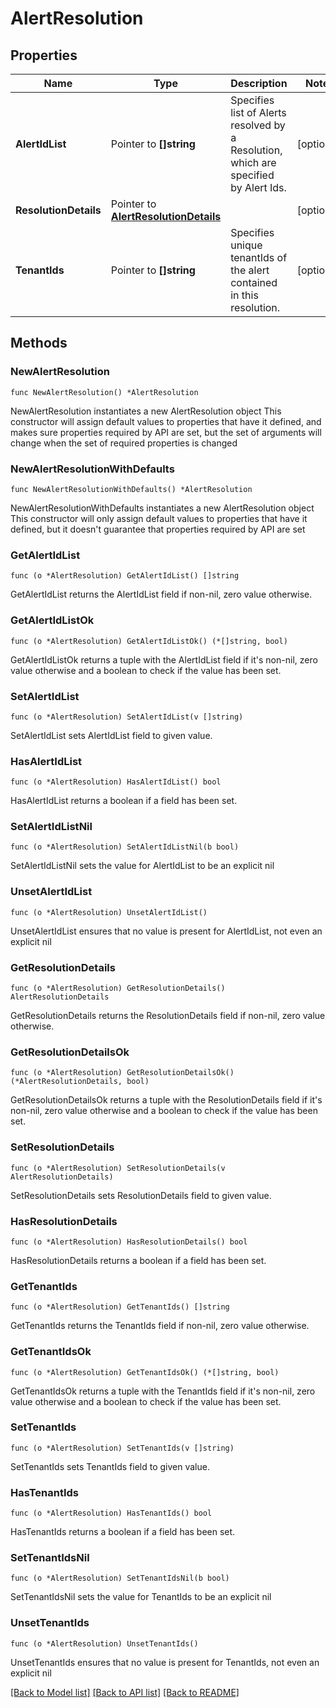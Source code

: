 # AlertResolution

## Properties

Name | Type | Description | Notes
------------ | ------------- | ------------- | -------------
**AlertIdList** | Pointer to **[]string** | Specifies list of Alerts resolved by a Resolution, which are specified by Alert Ids. | [optional] 
**ResolutionDetails** | Pointer to [**AlertResolutionDetails**](AlertResolutionDetails.md) |  | [optional] 
**TenantIds** | Pointer to **[]string** | Specifies unique tenantIds of the alert contained in this resolution. | [optional] 

## Methods

### NewAlertResolution

`func NewAlertResolution() *AlertResolution`

NewAlertResolution instantiates a new AlertResolution object
This constructor will assign default values to properties that have it defined,
and makes sure properties required by API are set, but the set of arguments
will change when the set of required properties is changed

### NewAlertResolutionWithDefaults

`func NewAlertResolutionWithDefaults() *AlertResolution`

NewAlertResolutionWithDefaults instantiates a new AlertResolution object
This constructor will only assign default values to properties that have it defined,
but it doesn't guarantee that properties required by API are set

### GetAlertIdList

`func (o *AlertResolution) GetAlertIdList() []string`

GetAlertIdList returns the AlertIdList field if non-nil, zero value otherwise.

### GetAlertIdListOk

`func (o *AlertResolution) GetAlertIdListOk() (*[]string, bool)`

GetAlertIdListOk returns a tuple with the AlertIdList field if it's non-nil, zero value otherwise
and a boolean to check if the value has been set.

### SetAlertIdList

`func (o *AlertResolution) SetAlertIdList(v []string)`

SetAlertIdList sets AlertIdList field to given value.

### HasAlertIdList

`func (o *AlertResolution) HasAlertIdList() bool`

HasAlertIdList returns a boolean if a field has been set.

### SetAlertIdListNil

`func (o *AlertResolution) SetAlertIdListNil(b bool)`

 SetAlertIdListNil sets the value for AlertIdList to be an explicit nil

### UnsetAlertIdList
`func (o *AlertResolution) UnsetAlertIdList()`

UnsetAlertIdList ensures that no value is present for AlertIdList, not even an explicit nil
### GetResolutionDetails

`func (o *AlertResolution) GetResolutionDetails() AlertResolutionDetails`

GetResolutionDetails returns the ResolutionDetails field if non-nil, zero value otherwise.

### GetResolutionDetailsOk

`func (o *AlertResolution) GetResolutionDetailsOk() (*AlertResolutionDetails, bool)`

GetResolutionDetailsOk returns a tuple with the ResolutionDetails field if it's non-nil, zero value otherwise
and a boolean to check if the value has been set.

### SetResolutionDetails

`func (o *AlertResolution) SetResolutionDetails(v AlertResolutionDetails)`

SetResolutionDetails sets ResolutionDetails field to given value.

### HasResolutionDetails

`func (o *AlertResolution) HasResolutionDetails() bool`

HasResolutionDetails returns a boolean if a field has been set.

### GetTenantIds

`func (o *AlertResolution) GetTenantIds() []string`

GetTenantIds returns the TenantIds field if non-nil, zero value otherwise.

### GetTenantIdsOk

`func (o *AlertResolution) GetTenantIdsOk() (*[]string, bool)`

GetTenantIdsOk returns a tuple with the TenantIds field if it's non-nil, zero value otherwise
and a boolean to check if the value has been set.

### SetTenantIds

`func (o *AlertResolution) SetTenantIds(v []string)`

SetTenantIds sets TenantIds field to given value.

### HasTenantIds

`func (o *AlertResolution) HasTenantIds() bool`

HasTenantIds returns a boolean if a field has been set.

### SetTenantIdsNil

`func (o *AlertResolution) SetTenantIdsNil(b bool)`

 SetTenantIdsNil sets the value for TenantIds to be an explicit nil

### UnsetTenantIds
`func (o *AlertResolution) UnsetTenantIds()`

UnsetTenantIds ensures that no value is present for TenantIds, not even an explicit nil

[[Back to Model list]](../README.md#documentation-for-models) [[Back to API list]](../README.md#documentation-for-api-endpoints) [[Back to README]](../README.md)


